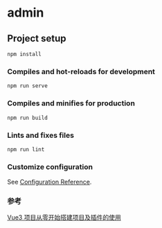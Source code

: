 # admin

## Project setup
```
npm install
```

### Compiles and hot-reloads for development
```
npm run serve
```

### Compiles and minifies for production
```
npm run build
```

### Lints and fixes files
```
npm run lint
```

### Customize configuration
See [Configuration Reference](https://cli.vuejs.org/config/).


### 参考
[Vue3 项目从零开始搭建项目及插件的使用](https://segmentfault.com/a/1190000038485632)
